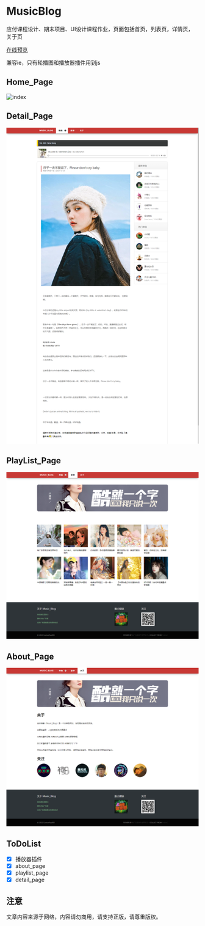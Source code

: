 # MusicBlog
应付课程设计、期末项目、UI设计课程作业，页面包括首页，列表页，详情页，关于页

[在线预览](https://treblec.github.io/MusicBlog/)

兼容ie，只有轮播图和播放器插件用到js

## Home_Page
![index](./screenshot/home_page.png)

## Detail_Page
![index](./screenshot/detail_page.png)

## PlayList_Page
![index](./screenshot/playList_page.png)


## About_Page
![index](./screenshot/about_page.png)


## ToDoList

- [x] 播放器插件
- [x] about_page
- [x] playlist_page
- [x] detail_page

## 注意
文章内容来源于网络，内容请勿商用，请支持正版，请尊重版权。
